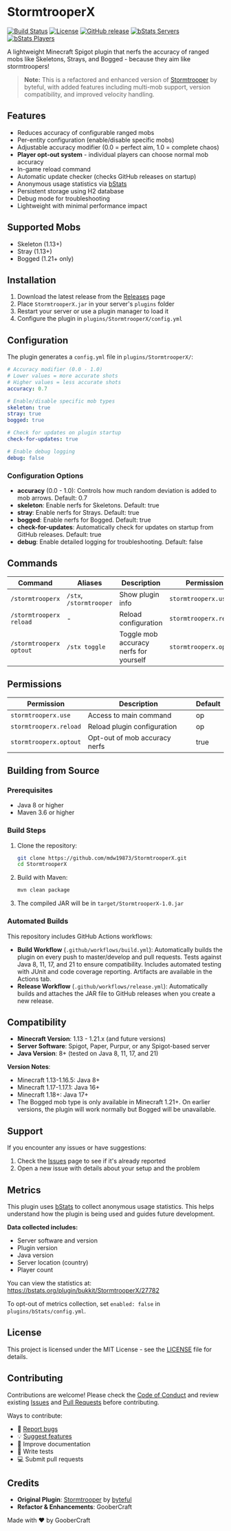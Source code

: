 # StormtrooperX

[![Build Status](https://github.com/mdw19873/StormtrooperX/workflows/Build/badge.svg)](https://github.com/mdw19873/StormtrooperX/actions)
[![License](https://img.shields.io/github/license/mdw19873/StormtrooperX)](LICENSE)
[![GitHub release](https://img.shields.io/github/v/release/mdw19873/StormtrooperX)](https://github.com/mdw19873/StormtrooperX/releases)
[![bStats Servers](https://img.shields.io/bstats/servers/27782)](https://bstats.org/plugin/bukkit/StormtrooperX/27782)
[![bStats Players](https://img.shields.io/bstats/players/27782)](https://bstats.org/plugin/bukkit/StormtrooperX/27782)

A lightweight Minecraft Spigot plugin that nerfs the accuracy of ranged mobs like Skeletons, Strays, and Bogged - because they aim like stormtroopers!

> **Note:** This is a refactored and enhanced version of [Stormtrooper](https://github.com/byteful/Stormtrooper) by byteful, with added features including multi-mob support, version compatibility, and improved velocity handling.

## Features

- Reduces accuracy of configurable ranged mobs
- Per-entity configuration (enable/disable specific mobs)
- Adjustable accuracy modifier (0.0 = perfect aim, 1.0 = complete chaos)
- **Player opt-out system** - individual players can choose normal mob accuracy
- In-game reload command
- Automatic update checker (checks GitHub releases on startup)
- Anonymous usage statistics via [bStats](https://bstats.org/plugin/bukkit/StormtrooperX/27782)
- Persistent storage using H2 database
- Debug mode for troubleshooting
- Lightweight with minimal performance impact

## Supported Mobs

- Skeleton (1.13+)
- Stray (1.13+)
- Bogged (1.21+ only)

## Installation

1. Download the latest release from the [Releases](../../releases) page
2. Place `StormtrooperX.jar` in your server's `plugins` folder
3. Restart your server or use a plugin manager to load it
4. Configure the plugin in `plugins/StormtrooperX/config.yml`

## Configuration

The plugin generates a `config.yml` file in `plugins/StormtrooperX/`:

```yaml
# Accuracy modifier (0.0 - 1.0)
# Lower values = more accurate shots
# Higher values = less accurate shots
accuracy: 0.7

# Enable/disable specific mob types
skeleton: true
stray: true
bogged: true

# Check for updates on plugin startup
check-for-updates: true

# Enable debug logging
debug: false
```

### Configuration Options

- **accuracy** (0.0 - 1.0): Controls how much random deviation is added to mob arrows. Default: 0.7
- **skeleton**: Enable nerfs for Skeletons. Default: true
- **stray**: Enable nerfs for Strays. Default: true
- **bogged**: Enable nerfs for Bogged. Default: true
- **check-for-updates**: Automatically check for updates on startup from GitHub releases. Default: true
- **debug**: Enable detailed logging for troubleshooting. Default: false

## Commands

| Command | Aliases | Description | Permission |
|---------|---------|-------------|------------|
| `/stormtrooperx` | `/stx`, `/stormtrooper` | Show plugin info | `stormtrooperx.use` |
| `/stormtrooperx reload` | - | Reload configuration | `stormtrooperx.reload` |
| `/stormtrooperx optout` | `/stx toggle` | Toggle mob accuracy nerfs for yourself | `stormtrooperx.optout` |

## Permissions

| Permission | Description | Default |
|------------|-------------|---------|
| `stormtrooperx.use` | Access to main command | op |
| `stormtrooperx.reload` | Reload plugin configuration | op |
| `stormtrooperx.optout` | Opt-out of mob accuracy nerfs | true |

## Building from Source

### Prerequisites

- Java 8 or higher
- Maven 3.6 or higher

### Build Steps

1. Clone the repository:
   ```bash
   git clone https://github.com/mdw19873/StormtrooperX.git
   cd StormtrooperX
   ```

2. Build with Maven:
   ```bash
   mvn clean package
   ```

3. The compiled JAR will be in `target/StormtrooperX-1.0.jar`

### Automated Builds

This repository includes GitHub Actions workflows:

- **Build Workflow** (`.github/workflows/build.yml`): Automatically builds the plugin on every push to master/develop and pull requests. Tests against Java 8, 11, 17, and 21 to ensure compatibility. Includes automated testing with JUnit and code coverage reporting. Artifacts are available in the Actions tab.
- **Release Workflow** (`.github/workflows/release.yml`): Automatically builds and attaches the JAR file to GitHub releases when you create a new release.

## Compatibility

- **Minecraft Version**: 1.13 - 1.21.x (and future versions)
- **Server Software**: Spigot, Paper, Purpur, or any Spigot-based server
- **Java Version**: 8+ (tested on Java 8, 11, 17, and 21)

**Version Notes**:
- Minecraft 1.13-1.16.5: Java 8+
- Minecraft 1.17-1.17.1: Java 16+
- Minecraft 1.18+: Java 17+
- The Bogged mob type is only available in Minecraft 1.21+. On earlier versions, the plugin will work normally but Bogged will be unavailable.

## Support

If you encounter any issues or have suggestions:
1. Check the [Issues](../../issues) page to see if it's already reported
2. Open a new issue with details about your setup and the problem

## Metrics

This plugin uses [bStats](https://bstats.org/) to collect anonymous usage statistics. This helps understand how the plugin is being used and guides future development.

**Data collected includes:**
- Server software and version
- Plugin version
- Java version
- Server location (country)
- Player count

You can view the statistics at: https://bstats.org/plugin/bukkit/StormtrooperX/27782

To opt-out of metrics collection, set `enabled: false` in `plugins/bStats/config.yml`.

## License

This project is licensed under the MIT License - see the [LICENSE](LICENSE) file for details.

## Contributing

Contributions are welcome! Please check the [Code of Conduct](CODE_OF_CONDUCT.md) and review existing [Issues](https://github.com/mdw19873/StormtrooperX/issues) and [Pull Requests](https://github.com/mdw19873/StormtrooperX/pulls) before contributing.

Ways to contribute:
- 🐛 [Report bugs](https://github.com/mdw19873/StormtrooperX/issues/new?template=bug_report.yml)
- 💡 [Suggest features](https://github.com/mdw19873/StormtrooperX/issues/new?template=feature_request.yml)
- 📖 Improve documentation
- 🧪 Write tests
- 💻 Submit pull requests

## Credits

- **Original Plugin**: [Stormtrooper](https://github.com/byteful/Stormtrooper) by [byteful](https://github.com/byteful)
- **Refactor & Enhancements**: GooberCraft

Made with :heart: by GooberCraft

